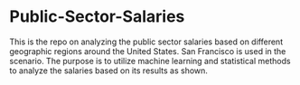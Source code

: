 # Public-Sector-Salaries

This is the repo on analyzing the public sector salaries based on different geographic regions around the United States. San Francisco is used in the scenario. The purpose is to utilize machine learning and statistical methods to analyze the salaries based on its results as shown. 
